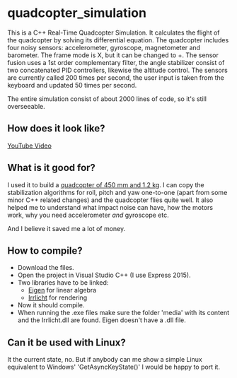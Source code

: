 # quadcopter_simulation
This is a C++ Real-Time Quadcopter Simulation. It calculates the flight of the quadcopter by solving its differential equation. The quadcopter includes four noisy sensors: accelerometer, gyroscope, magnetometer and barometer. The frame mode is X, but it can be changed to +. The sensor fusion uses a 1st order complementary filter, the angle stabilizer consist of two concatenated PID controllers, likewise the altitude control. The sensors are currently called 200 times per second, the user input is taken from the keyboard and updated 50 times per second.

The entire simulation consist of about 2000 lines of code, so it's still overseeable.

## How does it look like?

[YouTube Video](https://www.youtube.com/watch?v=DGXSOvx3GmY)

## What is it good for?

I used it to build a [quadcopter of 450 mm and 1.2 kg](https://github.com/KyrellGod/quadcopter). I can copy the stabilization algorithms for roll, pitch and yaw one-to-one (apart from some minor C++ related changes) and the quadcopter flies quite well. It also helped me to understand what impact noise can have, how the motors work, why you need accelerometer *and* gyroscope etc.

And I believe it saved me a lot of money.

## How to compile?

- Download the files.  
- Open the project in Visual Studio C++ (I use Express 2015).  
- Two libraries have to be linked:  
  - [Eigen](http://eigen.tuxfamily.org/index.php?title=Main_Page) for linear algebra  
  - [Irrlicht](http://irrlicht.sourceforge.net/) for rendering  
- Now it should compile.
- When running the .exe files make sure the folder 'media' with its content and the Irrlicht.dll are found. Eigen doesn't have a .dll file.

## Can it be used with Linux?

It the current state, no. But if anybody can me show a simple Linux equivalent to Windows' 'GetAsyncKeyState()' I would be happy to port it.
